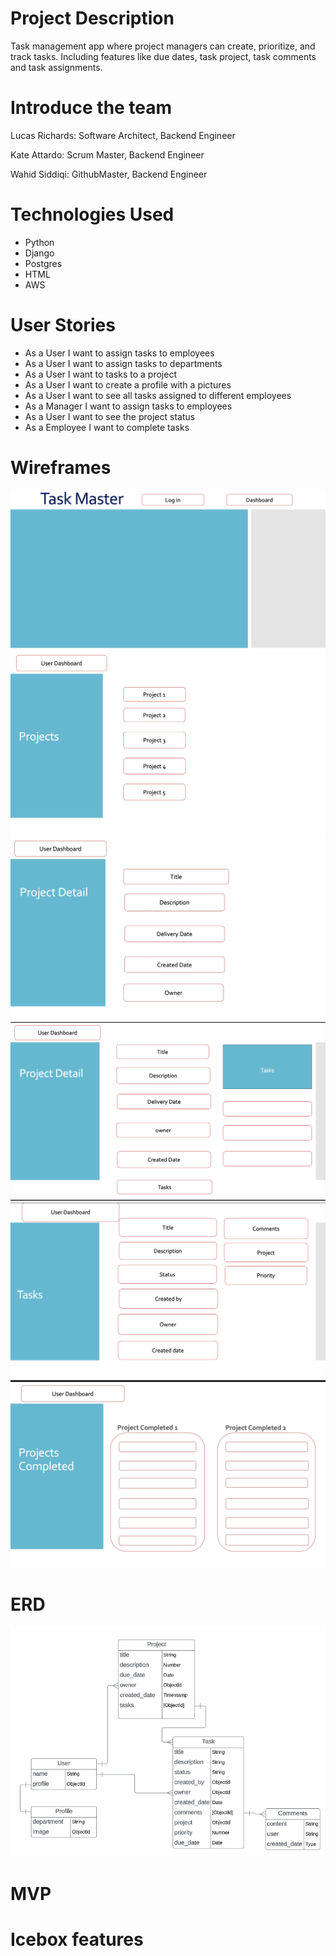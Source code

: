 #  Project Description
Task management app where project managers can create, prioritize, and track tasks. Including features like due dates, task project, task comments and task assignments.

#  Introduce the team
Lucas Richards: Software Architect, Backend Engineer

Kate Attardo: Scrum Master, Backend Engineer

Wahid Siddiqi: GithubMaster, Backend Engineer

#  Technologies Used
* Python
* Django
* Postgres
* HTML
* AWS


#  User Stories
* As a User I want to assign tasks to employees
* As a User I want to assign tasks to departments
* As a User I want to tasks to a project
* As a User I want to create a profile with a pictures
* As a User I want to see all tasks assigned to different employees
* As a Manager I want to assign tasks to employees
* As a User I want to see the project status
* As a Employee I want to complete tasks

#  Wireframes
![Wireframe 1](images/WF1.jpg)
![Wireframe 2](images/WF2.jpg)
![Wireframe 3](images/WF3.jpg)
![Wireframe 4](images/WF4.jpg)
![Wireframe 5](images/WF5.jpg)
![Wireframe 6](images/WF6.jpg)


#  ERD
![Alt text](images/ERD.png)

#  MVP

#  Icebox features
